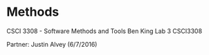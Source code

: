 # Methods
CSCI 3308 - Software Methods and Tools
Ben King
Lab 3
CSCI3308

Partner: Justin Alvey (6/7/2016)
